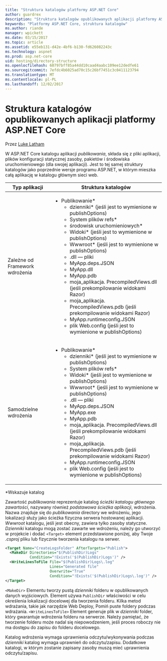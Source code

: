 ```yaml
---
title: "Struktura katalogów platformy ASP.NET Core"
author: guardrex
description: "Struktura katalogów opublikowanych aplikacji platformy ASP.NET Core."
keywords: "Platformy ASP.NET Core, struktura katalogów"
ms.author: riande
manager: wpickett
ms.date: 03/15/2017
ms.topic: article
ms.assetid: e55eb131-d42e-4bf6-b130-fd626082243c
ms.technology: aspnet
ms.prod: asp.net-core
uid: hosting/directory-structure
ms.openlocfilehash: 60797bff85a44dd10caad4aabc109ee12dedfe61
ms.sourcegitcommit: 7efdc4b6025ad70c15c26bf7451c3c0411123794
ms.translationtype: MT
ms.contentlocale: pl-PL
ms.lasthandoff: 12/02/2017
---
```

# <a name="directory-structure-of-published-aspnet-core-apps"></a>Struktura katalogów opublikowanych aplikacji platformy ASP.NET Core

Przez [Luke Latham](https://github.com/guardrex)

W ASP.NET Core katalogu aplikacji *publikowania*, składa się z pliki aplikacji, plików konfiguracji statycznej zasoby, pakietów i środowiska uruchomieniowego (dla swojej aplikacji). Jest to tej samej struktury katalogów jako poprzednie wersje programu ASP.NET, w którym mieszka całą aplikację w katalogu głównym sieci web.

| Typ aplikacji | Struktura katalogów |
| --- | --- |
| Zależne od Framework wdrożenia | <ul><li>Publikowanie\*<ul><li>dzienniki\* (jeśli jest to wymienione w publishOptions)</li><li>System plików refs\*</li><li>środowisk uruchomieniowych\*</li><li>Widoki\* (jeśli jest to wymienione w publishOptions)</li><li>Wwwroot\* (jeśli jest to wymienione w publishOptions)</li><li>.dll — pliki</li><li>MyApp.deps.JSON</li><li>MyApp.dll</li><li>MyApp.pdb</li><li>moja_aplikacja. PrecompiledViews.dll (jeśli prekompilowanie widokami Razor)</li><li>moja_aplikacja. PrecompiledViews.pdb (jeśli prekompilowanie widokami Razor)</li><li>MyApp.runtimeconfig.JSON</li><li>plik Web.config (jeśli jest to wymienione w publishOptions)</li></ul></li></ul> |
| Samodzielne wdrożenia | <ul><li>Publikowanie\*<ul><li>dzienniki\* (jeśli jest to wymienione w publishOptions)</li><li>System plików refs\*</li><li>Widoki\* (jeśli jest to wymienione w publishOptions)</li><li>Wwwroot\* (jeśli jest to wymienione w publishOptions)</li><li>.dll — pliki</li><li>MyApp.deps.JSON</li><li>MyApp.exe</li><li>MyApp.pdb</li><li>moja_aplikacja. PrecompiledViews.dll (jeśli prekompilowanie widokami Razor)</li><li>moja_aplikacja. PrecompiledViews.pdb (jeśli prekompilowanie widokami Razor)</li><li>MyApp.runtimeconfig.JSON</li><li>plik Web.config (jeśli jest to wymienione w publishOptions)</li></ul></li></ul> |
\*Wskazuje katalog

Zawartość *publikowania* reprezentuje katalog *ścieżki katalogu głównego zawartości*, nazywany również *podstawowa ścieżka aplikacji*, wdrożenia. Nazwa znajduje się do *publikowania* directory we wdrożeniu, jego lokalizacji służy jako ścieżka fizyczna serwera hostowanej aplikacji. *Wwwroot* katalogu, jeśli jest obecny, zawiera tylko zasoby statyczne. *Dzienniki* katalogu mogą zostać zawarte we wdrożeniu, należy go utworzyć w projekcie i dodać `<Target>` element przedstawione poniżej, aby Twoje *.csproj* pliku lub fizycznie tworzenia katalogu na serwer.

```xml
<Target Name="CreateLogsFolder" AfterTargets="Publish">
  <MakeDir Directories="$(PublishDir)Logs" 
           Condition="!Exists('$(PublishDir)Logs')" />
  <WriteLinesToFile File="$(PublishDir)Logs\.log" 
                    Lines="Generated file" 
                    Overwrite="True" 
                    Condition="!Exists('$(PublishDir)Logs\.log')" />
</Target>
```

`<MakeDir>` Elementu tworzy pustą *dzienniki* folderu w opublikowanych danych wyjściowych. Element używa `PublishDir` właściwości w celu określenia lokalizacji docelowej dla tworzenia folderu. Kilka metod wdrażania, takie jak narzędzie Web Deploy, Pomiń puste foldery podczas wdrażania. `<WriteLinesToFile>` Element generuje plik w *dzienniki* folder, który gwarantuje wdrożenia folderu na serwerze. Należy pamiętać, że tworzenie folderu może nadal się niepowodzeniem, jeśli proces roboczy nie ma dostępu do zapisu do folderu docelowego.

Katalog wdrożenia wymaga uprawnienia odczytu/wykonywania podczas *dzienniki* katalog wymaga uprawnień do odczytu/zapisu. Dodatkowe katalogi, w którym zostanie zapisany zasoby muszą mieć uprawnienia odczytu/zapisu.
